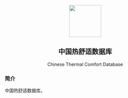 <p align="center">
 <img width="100px" src="favicon.ico" align="center">
 <h2 align="center">中国热舒适数据库</h2>
 <p align="center">Chinese Thermal Comfort Database</p>
</p>


### 简介

中国热舒适数据库。
